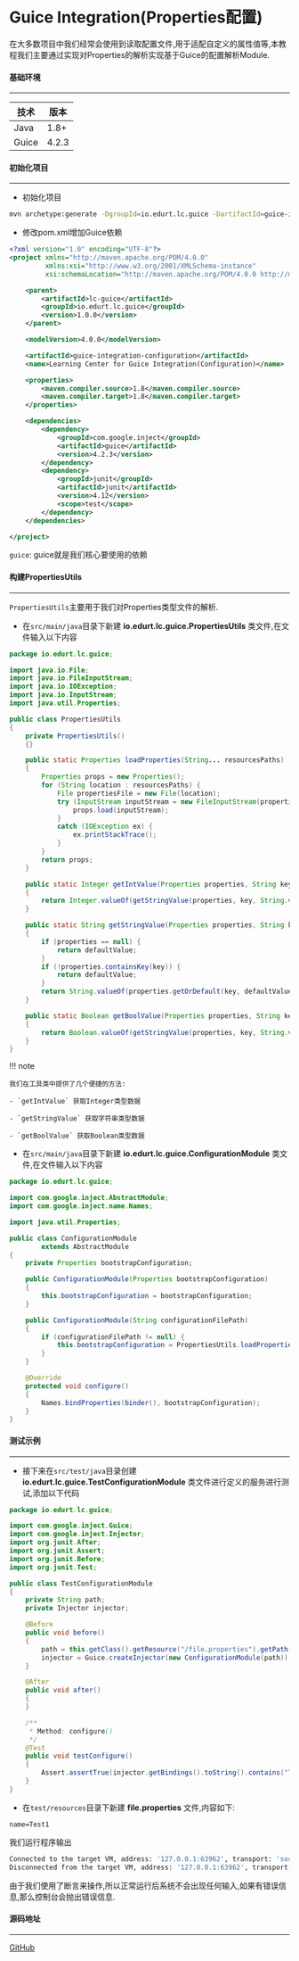 # Guice Integration(Properties配置)

在大多数项目中我们经常会使用到读取配置文件,用于适配自定义的属性值等,本教程我们主要通过实现对Properties的解析实现基于Guice的配置解析Module.

#### 基础环境

---

| 技术  | 版本  |
| ----- | ----- |
| Java  | 1.8+  |
| Guice | 4.2.3 |

#### 初始化项目

---

- 初始化项目

```bash
mvn archetype:generate -DgroupId=io.edurt.lc.guice -DartifactId=guice-integration-configuration -DarchetypeArtifactId=maven-archetype-quickstart -Dversion=1.0.0 -DinteractiveMode=false
```

- 修改pom.xml增加Guice依赖

```xml
<?xml version="1.0" encoding="UTF-8"?>
<project xmlns="http://maven.apache.org/POM/4.0.0"
         xmlns:xsi="http://www.w3.org/2001/XMLSchema-instance"
         xsi:schemaLocation="http://maven.apache.org/POM/4.0.0 http://maven.apache.org/xsd/maven-4.0.0.xsd">

    <parent>
        <artifactId>lc-guice</artifactId>
        <groupId>io.edurt.lc.guice</groupId>
        <version>1.0.0</version>
    </parent>

    <modelVersion>4.0.0</modelVersion>

    <artifactId>guice-integration-configuration</artifactId>
    <name>Learning Center for Guice Integration(Configuration)</name>

    <properties>
        <maven.compiler.source>1.8</maven.compiler.source>
        <maven.compiler.target>1.8</maven.compiler.target>
    </properties>

    <dependencies>
        <dependency>
            <groupId>com.google.inject</groupId>
            <artifactId>guice</artifactId>
            <version>4.2.3</version>
        </dependency>
        <dependency>
            <groupId>junit</groupId>
            <artifactId>junit</artifactId>
            <version>4.12</version>
            <scope>test</scope>
        </dependency>
    </dependencies>

</project>
```

`guice`: guice就是我们核心要使用的依赖

#### 构建PropertiesUtils

---

`PropertiesUtils`主要用于我们对Properties类型文件的解析.

- 在`src/main/java`目录下新建 **io.edurt.lc.guice.PropertiesUtils** 类文件,在文件输入以下内容

```java
package io.edurt.lc.guice;

import java.io.File;
import java.io.FileInputStream;
import java.io.IOException;
import java.io.InputStream;
import java.util.Properties;

public class PropertiesUtils
{
    private PropertiesUtils()
    {}

    public static Properties loadProperties(String... resourcesPaths)
    {
        Properties props = new Properties();
        for (String location : resourcesPaths) {
            File propertiesFile = new File(location);
            try (InputStream inputStream = new FileInputStream(propertiesFile)) {
                props.load(inputStream);
            }
            catch (IOException ex) {
                ex.printStackTrace();
            }
        }
        return props;
    }

    public static Integer getIntValue(Properties properties, String key, Integer defaultValue)
    {
        return Integer.valueOf(getStringValue(properties, key, String.valueOf(defaultValue)));
    }

    public static String getStringValue(Properties properties, String key, String defaultValue)
    {
        if (properties == null) {
            return defaultValue;
        }
        if (!properties.containsKey(key)) {
            return defaultValue;
        }
        return String.valueOf(properties.getOrDefault(key, defaultValue));
    }

    public static Boolean getBoolValue(Properties properties, String key, Boolean defaultValue)
    {
        return Boolean.valueOf(getStringValue(properties, key, String.valueOf(defaultValue)));
    }
}
```

!!! note

    我们在工具类中提供了几个便捷的方法: 

    - `getIntValue` 获取Integer类型数据   

    - `getStringValue` 获取字符串类型数据

    - `getBoolValue` 获取Boolean类型数据

- 在`src/main/java`目录下新建 **io.edurt.lc.guice.ConfigurationModule** 类文件,在文件输入以下内容

```java
package io.edurt.lc.guice;

import com.google.inject.AbstractModule;
import com.google.inject.name.Names;

import java.util.Properties;

public class ConfigurationModule
        extends AbstractModule
{
    private Properties bootstrapConfiguration;

    public ConfigurationModule(Properties bootstrapConfiguration)
    {
        this.bootstrapConfiguration = bootstrapConfiguration;
    }

    public ConfigurationModule(String configurationFilePath)
    {
        if (configurationFilePath != null) {
            this.bootstrapConfiguration = PropertiesUtils.loadProperties(configurationFilePath);
        }
    }

    @Override
    protected void configure()
    {
        Names.bindProperties(binder(), bootstrapConfiguration);
    }
}
```

#### 测试示例

---

- 接下来在`src/test/java`目录创建 **io.edurt.lc.guice.TestConfigurationModule** 类文件进行定义的服务进行测试,添加以下代码

```java
package io.edurt.lc.guice;

import com.google.inject.Guice;
import com.google.inject.Injector;
import org.junit.After;
import org.junit.Assert;
import org.junit.Before;
import org.junit.Test;

public class TestConfigurationModule
{
    private String path;
    private Injector injector;

    @Before
    public void before()
    {
        path = this.getClass().getResource("/file.properties").getPath();
        injector = Guice.createInjector(new ConfigurationModule(path));
    }

    @After
    public void after()
    {
    }

    /**
     * Method: configure()
     */
    @Test
    public void testConfigure()
    {
        Assert.assertTrue(injector.getBindings().toString().contains("Test1"));
    }
}
```

- 在`test/resources`目录下新建 **file.properties** 文件,内容如下:

```properties
name=Test1
```

我们运行程序输出

```bash
Connected to the target VM, address: '127.0.0.1:63962', transport: 'socket'
Disconnected from the target VM, address: '127.0.0.1:63962', transport: 'socket'

```

由于我们使用了断言来操作,所以正常运行后系统不会出现任何输入,如果有错误信息,那么控制台会抛出错误信息.

#### 源码地址

---

[GitHub](https://github.com/EdurtIO/learning-center-code/tree/master/guice/integration-configuration)
